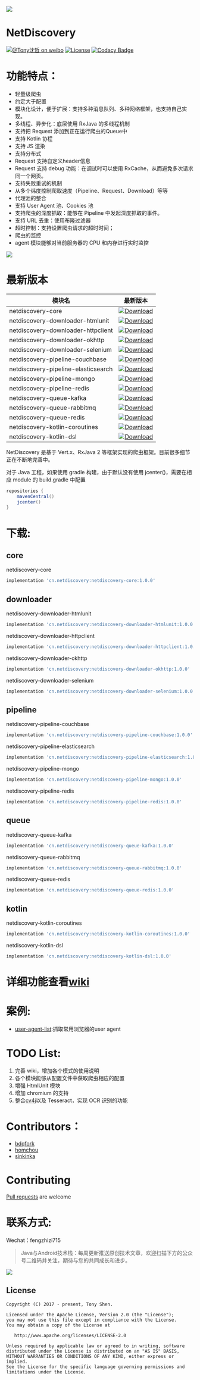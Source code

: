 ![](images/logo.png)
# NetDiscovery

[![@Tony沈哲 on weibo](https://img.shields.io/badge/weibo-%40Tony%E6%B2%88%E5%93%B2-blue.svg)](http://www.weibo.com/fengzhizi715)
[![License](https://img.shields.io/badge/license-Apache%202-lightgrey.svg)](https://www.apache.org/licenses/LICENSE-2.0.html)
[![Codacy Badge](https://api.codacy.com/project/badge/Grade/703e0ba9760b4affaf39188dbbdd2811)](https://app.codacy.com/app/fengzhizi715/NetDiscovery?utm_source=github.com&utm_medium=referral&utm_content=fengzhizi715/NetDiscovery&utm_campaign=Badge_Grade_Dashboard)


# 功能特点：

* 轻量级爬虫
* 约定大于配置
* 模块化设计，便于扩展：支持多种消息队列、多种网络框架，也支持自己实现。
* 多线程、异步化：底层使用 RxJava 的多线程机制
* 支持把 Request 添加到正在运行爬虫的Queue中
* 支持 Kotlin 协程
* 支持 JS 渲染
* 支持分布式
* Request 支持自定义header信息
* Request 支持 debug 功能：在调试时可以使用 RxCache，从而避免多次请求同一个网页。
* 支持失败重试的机制
* 从多个纬度控制爬取速度（Pipeline、Request、Download）等等
* 代理池的整合
* 支持 User Agent 池、Cookies 池
* 支持爬虫的深度抓取：能够在 Pipeline 中发起深度抓取的事件。
* 支持 URL 去重：使用布隆过滤器
* 超时控制：支持设置爬虫请求的超时时间；
* 爬虫的监控
* agent 模块能够对当前服务器的 CPU 和内存进行实时监控

![](https://github.com/fengzhizi715/NetDiscovery/blob/master/images/Spider.png)


# 最新版本

模块名|最新版本|
---|:-------------:
netdiscovery-core|[ ![Download](https://api.bintray.com/packages/fengzhizi715/maven/netdiscovery-core/images/download.svg) ](https://bintray.com/fengzhizi715/maven/netdiscovery-core/_latestVersion)
netdiscovery-downloader-htmlunit|[ ![Download](https://api.bintray.com/packages/fengzhizi715/maven/netdiscovery-downloader-htmlunit/images/download.svg) ](https://bintray.com/fengzhizi715/maven/netdiscovery-downloader-htmlunit/_latestVersion)
netdiscovery-downloader-httpclient|[ ![Download](https://api.bintray.com/packages/fengzhizi715/maven/netdiscovery-downloader-httpclient/images/download.svg) ](https://bintray.com/fengzhizi715/maven/netdiscovery-downloader-httpclient/_latestVersion)
netdiscovery-downloader-okhttp|[ ![Download](https://api.bintray.com/packages/fengzhizi715/maven/netdiscovery-downloader-okhttp/images/download.svg) ](https://bintray.com/fengzhizi715/maven/netdiscovery-downloader-okhttp/_latestVersion)
netdiscovery-downloader-selenium|[ ![Download](https://api.bintray.com/packages/fengzhizi715/maven/netdiscovery-downloader-selenium/images/download.svg) ](https://bintray.com/fengzhizi715/maven/netdiscovery-downloader-selenium/_latestVersion)
netdiscovery-pipeline-couchbase|[ ![Download](https://api.bintray.com/packages/fengzhizi715/maven/netdiscovery-pipeline-couchbase/images/download.svg) ](https://bintray.com/fengzhizi715/maven/netdiscovery-pipeline-couchbase/_latestVersion)
netdiscovery-pipeline-elasticsearch|[ ![Download](https://api.bintray.com/packages/fengzhizi715/maven/netdiscovery-pipeline-elasticsearch/images/download.svg) ](https://bintray.com/fengzhizi715/maven/netdiscovery-pipeline-elasticsearch/_latestVersion)
netdiscovery-pipeline-mongo|[ ![Download](https://api.bintray.com/packages/fengzhizi715/maven/netdiscovery-pipeline-mongo/images/download.svg) ](https://bintray.com/fengzhizi715/maven/netdiscovery-pipeline-mongo/_latestVersion)
netdiscovery-pipeline-redis|[ ![Download](https://api.bintray.com/packages/fengzhizi715/maven/netdiscovery-pipeline-redis/images/download.svg) ](https://bintray.com/fengzhizi715/maven/netdiscovery-pipeline-redis/_latestVersion)
netdiscovery-queue-kafka|[ ![Download](https://api.bintray.com/packages/fengzhizi715/maven/netdiscovery-queue-kafka/images/download.svg) ](https://bintray.com/fengzhizi715/maven/netdiscovery-queue-kafka/_latestVersion)
netdiscovery-queue-rabbitmq|[ ![Download](https://api.bintray.com/packages/fengzhizi715/maven/netdiscovery-queue-rabbitmq/images/download.svg) ](https://bintray.com/fengzhizi715/maven/netdiscovery-queue-rabbitmq/_latestVersion)
netdiscovery-queue-redis|[ ![Download](https://api.bintray.com/packages/fengzhizi715/maven/netdiscovery-queue-redis/images/download.svg) ](https://bintray.com/fengzhizi715/maven/netdiscovery-queue-redis/_latestVersion)
netdiscovery-kotlin-coroutines|[ ![Download](https://api.bintray.com/packages/fengzhizi715/maven/netdiscovery-kotlin-coroutines/images/download.svg) ](https://bintray.com/fengzhizi715/maven/netdiscovery-kotlin-coroutines/_latestVersion)
netdiscovery-kotlin-dsl|[ ![Download](https://api.bintray.com/packages/fengzhizi715/maven/netdiscovery-kotlin-coroutines/images/download.svg) ](https://bintray.com/fengzhizi715/maven/netdiscovery-kotlin-coroutines/_latestVersion)

NetDiscovery 是基于 Vert.x、RxJava 2 等框架实现的爬虫框架。目前很多细节正在不断地完善中。

对于 Java 工程，如果使用 gradle 构建，由于默认没有使用 jcenter()，需要在相应 module 的 build.gradle 中配置

```groovy
repositories {
    mavenCentral()
    jcenter()
}
```


# 下载:

## core

netdiscovery-core

```groovy
implementation 'cn.netdiscovery:netdiscovery-core:1.0.0'

```

## downloader

netdiscovery-downloader-htmlunit

```groovy
implementation 'cn.netdiscovery:netdiscovery-downloader-htmlunit:1.0.0'
```

netdiscovery-downloader-httpclient

```groovy
implementation 'cn.netdiscovery:netdiscovery-downloader-httpclient:1.0.0'
```

netdiscovery-downloader-okhttp

```groovy
implementation 'cn.netdiscovery:netdiscovery-downloader-okhttp:1.0.0'
```

netdiscovery-downloader-selenium

```groovy
implementation 'cn.netdiscovery:netdiscovery-downloader-selenium:1.0.0'
```

## pipeline

netdiscovery-pipeline-couchbase

```groovy
implementation 'cn.netdiscovery:netdiscovery-pipeline-couchbase:1.0.0'
```

netdiscovery-pipeline-elasticsearch

```groovy
implementation 'cn.netdiscovery:netdiscovery-pipeline-elasticsearch:1.0.0'
```

netdiscovery-pipeline-mongo

```groovy
implementation 'cn.netdiscovery:netdiscovery-pipeline-mongo:1.0.0'
```

netdiscovery-pipeline-redis

```groovy
implementation 'cn.netdiscovery:netdiscovery-pipeline-redis:1.0.0'
```

## queue

netdiscovery-queue-kafka

```groovy
implementation 'cn.netdiscovery:netdiscovery-queue-kafka:1.0.0'
```

netdiscovery-queue-rabbitmq

```groovy
implementation 'cn.netdiscovery:netdiscovery-queue-rabbitmq:1.0.0'
```
netdiscovery-queue-redis

```groovy
implementation 'cn.netdiscovery:netdiscovery-queue-redis:1.0.0'
```

## kotlin

netdiscovery-kotlin-coroutines

```groovy
implementation 'cn.netdiscovery:netdiscovery-kotlin-coroutines:1.0.0'
```

netdiscovery-kotlin-dsl

```groovy
implementation 'cn.netdiscovery:netdiscovery-kotlin-dsl:1.0.0'
```


# 详细功能查看[wiki](https://github.com/fengzhizi715/NetDiscovery/wiki)


# 案例:

* [user-agent-list](https://github.com/fengzhizi715/user-agent-list):抓取常用浏览器的user agent

# TODO List:

1. 完善 wiki，增加各个模式的使用说明
2. 各个模块能够从配置文件中获取爬虫相应的配置
3. 增强 HtmlUnit 模块
4. 增加 chromium 的支持
5. 整合[cv4j](https://github.com/imageprocessor/cv4j)以及 Tesseract，实现 OCR 识别的功能

# Contributors：

* [bdqfork](https://github.com/bdqfork)
* [homchou](https://github.com/homchou)
* [sinkinka](https://github.com/sinkinka)

# Contributing

[Pull requests](https://help.github.com/categories/collaborating-with-issues-and-pull-requests/) are welcome



# 联系方式:

Wechat：fengzhizi715

> Java与Android技术栈：每周更新推送原创技术文章，欢迎扫描下方的公众号二维码并关注，期待与您的共同成长和进步。

![](https://user-gold-cdn.xitu.io/2018/7/24/164cc729c7c69ac1?w=344&h=344&f=jpeg&s=9082)


License
-------

    Copyright (C) 2017 - present, Tony Shen.

    Licensed under the Apache License, Version 2.0 (the "License");
    you may not use this file except in compliance with the License.
    You may obtain a copy of the License at

       http://www.apache.org/licenses/LICENSE-2.0

    Unless required by applicable law or agreed to in writing, software
    distributed under the License is distributed on an "AS IS" BASIS,
    WITHOUT WARRANTIES OR CONDITIONS OF ANY KIND, either express or implied.
    See the License for the specific language governing permissions and
    limitations under the License.


